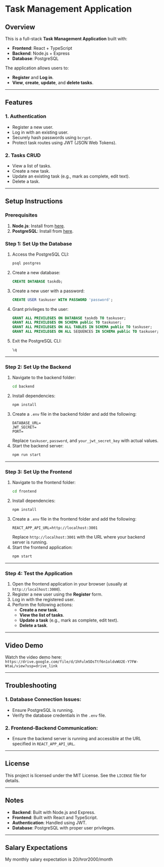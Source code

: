 # Task Management Application

## Overview
This is a full-stack **Task Management Application** built with:
- **Frontend**: React + TypeScript
- **Backend**: Node.js + Express
- **Database**: PostgreSQL

The application allows users to:
- **Register** and **Log in**.
- **View**, **create**, **update**, and **delete tasks**.

---

## Features

### 1. Authentication
- Register a new user.
- Log in with an existing user.
- Securely hash passwords using `bcrypt`.
- Protect task routes using JWT (JSON Web Tokens).

### 2. Tasks CRUD
- View a list of tasks.
- Create a new task.
- Update an existing task (e.g., mark as complete, edit text).
- Delete a task.

---


## Setup Instructions

### Prerequisites
1. **Node.js**: Install from [here](https://nodejs.org/).
2. **PostgreSQL**: Install from [here](https://www.postgresql.org/download/).

### Step 1: Set Up the Database

1. Access the PostgreSQL CLI:
   ```bash
   psql postgres
   ```
2. Create a new database:
   ```sql
   CREATE DATABASE taskdb;
   ```
3. Create a new user with a password:
   ```sql
   CREATE USER taskuser WITH PASSWORD 'password';
   ```
4. Grant privileges to the user:
   ```sql
   GRANT ALL PRIVILEGES ON DATABASE taskdb TO taskuser;
   GRANT ALL PRIVILEGES ON SCHEMA public TO taskuser;
   GRANT ALL PRIVILEGES ON ALL TABLES IN SCHEMA public TO taskuser;
   GRANT ALL PRIVILEGES ON ALL SEQUENCES IN SCHEMA public TO taskuser;
   ```
5. Exit the PostgreSQL CLI:
   ```sql
   \q
   ```

---

### Step 2: Set Up the Backend

1. Navigate to the backend folder:
   ```bash
   cd backend
   ```
2. Install dependencies:
   ```bash
   npm install
   ```
3. Create a `.env` file in the backend folder and add the following:
   ```env
   DATABASE_URL=
   JWT_SECRET=
   PORT=
   ```
   Replace `taskuser`, `password`, and `your_jwt_secret_key` with actual values.
4. Start the backend server:
   ```bash
   npm run start
   ```

---

### Step 3: Set Up the Frontend

1. Navigate to the frontend folder:
   ```bash
   cd frontend
   ```
2. Install dependencies:
   ```bash
   npm install
   ```
3. Create a `.env` file in the frontend folder and add the following:
   ```env
   REACT_APP_API_URL=http://localhost:3001
   ```
   Replace `http://localhost:3001` with the URL where your backend server is running.
4. Start the frontend application:
   ```bash
   npm start
   ```

---

### Step 4: Test the Application

1. Open the frontend application in your browser (usually at `http://localhost:3000`).
2. Register a new user using the **Register** form.
3. Log in with the registered user.
4. Perform the following actions:
   - **Create a new task**.
   - **View the list of tasks**.
   - **Update a task** (e.g., mark as complete, edit text).
   - **Delete a task**.

---

## Video Demo
Watch the video demo here: `https://drive.google.com/file/d/1hFulm5DsTtf6n1oldvWU2E-Y7FW-WtaL/view?usp=drive_link`

---

## Troubleshooting

### 1. Database Connection Issues:
- Ensure PostgreSQL is running.
- Verify the database credentials in the `.env` file.

### 2. Frontend-Backend Communication:
- Ensure the backend server is running and accessible at the URL specified in `REACT_APP_API_URL`.

---

## License
This project is licensed under the MIT License. See the `LICENSE` file for details.

---

## Notes
- **Backend**: Built with Node.js and Express.
- **Frontend**: Built with React and TypeScript.
- **Authentication**: Handled using JWT.
- **Database**: PostgreSQL with proper user privileges.

---

## Salary Expectations
My monthly salary expectation is 20$/hr or 2000$/month






